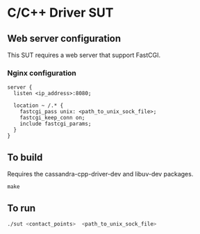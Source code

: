 # C/C++ Driver SUT

## Web server configuration

This SUT requires a web server that support FastCGI.

### Nginx configuration

```
server {
  listen <ip_address>:8080;

  location ~ /.* {
    fastcgi_pass unix: <path_to_unix_sock_file>;
    fastcgi_keep_conn on;
    include fastcgi_params;
  }
}
```

## To build

Requires the cassandra-cpp-driver-dev and libuv-dev packages.

```
make
```

## To run

```bash
./sut <contact_points>  <path_to_unix_sock_file>
```

